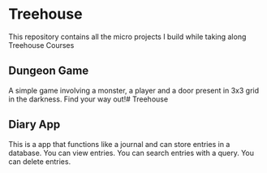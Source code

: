 # Treehouse
This repository contains all the micro projects I build while taking along Treehouse Courses

## Dungeon Game
A simple game involving a monster, a player and a door present in 3x3 grid in the darkness.
Find your way out!# Treehouse

## Diary App
This is a app that functions like a journal and can store entries in a database.
You can view entries.
You can search entries with a query.
You can delete entries.

